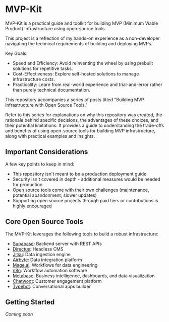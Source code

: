 # MVP-Kit

MVP-Kit is a practical guide and toolkit for building MVP (Minimum Viable Product) infrastructure using open-source tools.

This project is a reflection of my hands-on experience as a non-developer navigating the technical requirements of building and deploying MVPs.

Key Goals:

- Speed and Efficiency: Avoid reinventing the wheel by using prebuilt solutions for repetitive tasks.
- Cost-Effectiveness: Explore self-hosted solutions to manage infrastructure costs.
- Practicality: Learn from real-world experience and trial-and-error rather than purely technical documentation.

This repository accompanies a series of posts titled "Building MVP Infrastructure with Open Source Tools."

Refer to this series for explanations on why this repository was created, the rationale behind specific decisions, the advantages of these choices, and their potential limitations. It provides a guide to understanding the trade-offs and benefits of using open-source tools for building MVP infrastructure, along with practical examples and insights.

## Important Considerations

A few key points to keep in mind:

- This repository isn't meant to be a production deployment guide
- Security isn't covered in depth - additional measures would be needed for production
- Open source tools come with their own challenges (maintenance, potential abandonment, slower updates)
- Supporting open source projects through paid tiers or contributions is highly encouraged

## Core Open Source Tools

The MVP-Kit leverages the following tools to build a robust infrastructure:

- [Supabase](https://supabase.com/): Backend server with REST APIs
- [Directus](https://directus.io/): Headless CMS
- [Jitsu](https://jitsu.com/): Data ingestion engine
- [Airbyte](https://airbyte.com/): Data integration platform
- [Mage.ai](https://www.mage.ai/): Workflows for data engineering
- [n8n](https://n8n.io/): Workflow automation software
- [Metabase](https://www.metabase.com/): Business intelligence, dashboards, and data visualization
- [Chatwoot](https://www.chatwoot.com/): Customer engagement platform
- [Typebot](https://typebot.io/): Conversational apps builder

## Getting Started

*Coming soon*